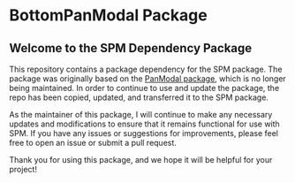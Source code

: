 # BottomPanModal Package

## Welcome to the SPM Dependency Package

This repository contains a package dependency for the SPM package. The package was originally based on the [PanModal package](https://github.com/slackhq/PanModal), which is no longer being maintained. In order to continue to use and update the package, the repo has been copied, updated, and transferred it to the SPM package.

As the maintainer of this package, I will continue to make any necessary updates and modifications to ensure that it remains functional for use with SPM. If you have any issues or suggestions for improvements, please feel free to open an issue or submit a pull request.

Thank you for using this package, and we hope it will be helpful for your project!
